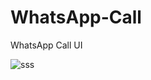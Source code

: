 # WhatsApp-Call

WhatsApp Call UI

![sss](https://user-images.githubusercontent.com/1490342/109824483-7454ee00-7c6b-11eb-90b6-da30b153272f.png)
